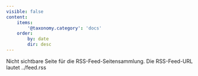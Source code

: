 ```yaml
---
visible: false
content:
    items:
        '@taxonomy.category': 'docs'
    order:
        by: date
        dir: desc
---
```


Nicht sichtbare Seite für die RSS-Feed-Seitensammlung. Die RSS-Feed-URL lautet ../feed.rss
